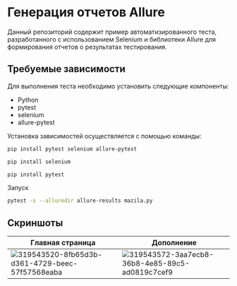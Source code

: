 # Генерация отчетов Allure

Данный репозиторий содержит пример автоматизированного теста, разработанного с использованием Selenium и библиотеки Allure для формирования отчетов о результатах тестирования.

## Требуемые зависимости

Для выполнения теста необходимо установить следующие компоненты:

- Python
- pytest
- selenium
- allure-pytest

Установка зависимостей осуществляется с помощью команды:

```bash
pip install pytest selenium allure-pytest
```
```bash
pip install selenium
```
```bash
pip install pytest
```

Запуск

```bash
pytest -s --alluredir allure-results mazila.py
```


## Скриншоты
| Главная страница | Дополнение |
|----------------------|------------------------|
|![319543520-8fb65d3b-d361-4729-beec-57f57568eaba](https://github.com/user-attachments/assets/a93b1382-2001-4976-932f-7ee44342dbb1) |![319543572-3aa7ecb8-36b8-4e85-89c5-ad0819c7cef9](https://github.com/user-attachments/assets/7e2df2d8-11c7-41ae-81d5-0c2a1ef6f6fd)

